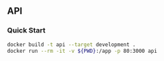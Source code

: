 ## API

### Quick Start

```sh
docker build -t api --target development .
docker run --rm -it -v ${PWD}:/app -p 80:3000 api
```